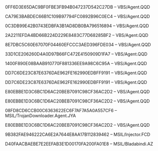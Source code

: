0FF6D3E65DAC9BF0FBE3FB94B047237D542C27DB – VBS/Agent.QQD

CA79E3BABDEC66B1C109B97794FC0892B96C0EC4 – VBS/Agent.QQD

0C3DB99E42B0743EDBFA3B1AD8DB0BA796516894 – VBS/Agent.QQD

2A2211EFDA4BD66B224D229E8483C77D68285BF2 – VBS/Agent.QQD

8E7DBC5C60E67070F04460EFCCC3AED396FDE034 – VBS/Agent.QQD

33D1CE206260D4A0D97B66FC472E4150909D1FA7 – VBS/Agent.QQD

1400F890E08BAAB910770F881336EE9A98C6C95A – VBS/Agent.QQD

DD7C6DE23C87E6376DAE962FE162990EDBFF9191 – VBS/Agent.QQD

DD7C6DE23C87E6376DAE962FE162990EDBFF9191 – VBS/Agent.QQD

E80EBBE1D3C6BC1D6AC20BEB7091C98CF36AC2D2 – VBS/Agent.QQD

E80EBBE1D3C6BC1D6AC20BEB7091C98CF36AC2D2 – VBS/Agent.QQD

08FD8CD6CCB00C6363622EC6F7AF7A5A0A557CF6 – MSIL/TrojanDownloader.Agent.JYA

E80EBBE1D3C6BC1D6AC20BEB7091C98CF36AC2D2 – VBS/Agent.QQD

9B382FAE946222CA6E2A7644E8AA17B112839462 – MSIL/Injector.FCD

D40FAACBAEBE7E2EEFAB3E1D00170FA200FA01E8 – MSIL/Bladabindi.AZ
